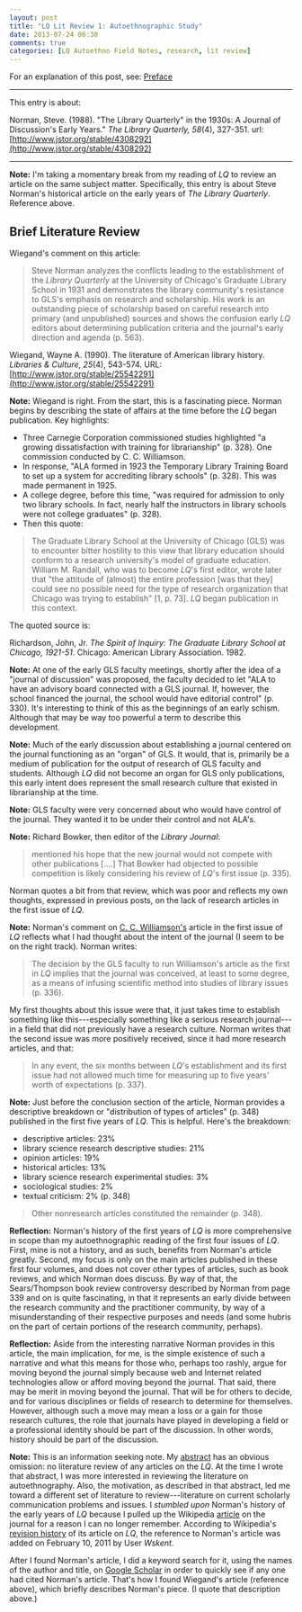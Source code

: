 ```yaml
---
layout: post
title: "LQ Lit Review 1: Autoethnographic Study"
date: 2013-07-24 06:30
comments: true
categories: [LQ Autoethno Field Notes, research, lit review]
---
```


For an explanation of this post, see:
[Preface](/blog/2013/08/14/lq-autoethnography-research-journal-preface/)

---

This entry is about:

Norman, Steve. (1988). "The Library Quarterly" in the 1930s: A
Journal of Discussion's Early Years." *The Library Quarterly,
58*(4), 327-351.
url:[http://www.jstor.org/stable/4308292](http://www.jstor.org/stable/4308292)

---

**Note:** I'm taking a momentary break from my reading of *LQ* to
review an article on the same subject matter. Specifically, this
entry is about Steve Norman's historical article on the early
years of *The Library Quarterly*. Reference above.

## Brief Literature Review

Wiegand's comment on this article:

> Steve Norman analyzes the conflicts leading to the establishment
> of the *Library Quarterly* at the University of Chicago's
> Graduate Library School in 1931 and demonstrates the library
> community's resistance to GLS's emphasis on research and
> scholarship. His work is an outstanding piece of scholarship
> based on careful research into primary (and unpublished) sources
> and shows the confusion early *LQ* editors about determining
> publication criteria and the journal's early direction and
> agenda (p. 563).

Wiegand, Wayne A. (1990). The literature of American library
history. *Libraries &amp; Culture, 25*(4), 543-574.
URL:[http://www.jstor.org/stable/25542291](http://www.jstor.org/stable/25542291)

**Note:** Wiegand is right. From the start, this is a fascinating
piece. Norman begins by describing the state of affairs at the
time before the *LQ* began publication. Key highlights:

- Three Carnegie Corporation commissioned studies highlighted "a
  growing dissatisfaction with training for librarianship" (p.
  328). One commission conducted by C. C. Williamson.
- In response, "ALA formed in 1923 the Temporary Library Training
  Board to set up a system for accrediting library schools" (p.
  328). This was made permanent in 1925.
- A college degree, before this time, "was required for admission
  to only two library schools. In fact, nearly half the
  instructors in library schools were not college graduates" (p.
  328).
- Then this quote:

> The Graduate Library School at the University of Chicago (GLS)
> was to encounter bitter hostility to this view that library
> education should conform to a research university's model of
> graduate education. William M. Randall, who was to become *LQ*'s
> first editor, wrote later that "the attitude of (almost) the
> entire profession [was that they] could see no possible need for
> the type of research organization that Chicago was trying to
> establish" [1, p. 73]. *LQ* began publication in this context.

The quoted source is:

Richardson, John, Jr. *The Spirit of Inquiry: The Graduate Library
School at Chicago, 1921-51*. Chicago: American Library
Association. 1982.

**Note:** At one of the early GLS faculty meetings, shortly after
the idea of a "journal of discussion" was proposed, the faculty
decided to let "ALA to have an advisory board connected with a GLS
journal. If, however, the school financed the journal, the school
would have editorial control" (p. 330). It's interesting to think
of this as the beginnings of an early schism. Although that may be
way too powerful a term to describe this development.

**Note:** Much of the early discussion about establishing a
journal centered on the journal functioning as an "organ" of GLS.
It would, that is, primarily be a medium of publication for the
output of research of GLS faculty and students. Although *LQ* did
not become an organ for GLS only publications, this early intent
does represent the small research culture that existed in
librarianship at the time.

**Note:** GLS faculty were very concerned about who would have
control of the journal. They wanted it to be under their control
and not ALA's.

**Note:** Richard Bowker, then editor of the *Library Journal*:

> mentioned his hope that the new journal would not compete with
> other publications [....] That Bowker had objected to possible
> competition is likely considering his review of *LQ*'s first
> issue (p. 335).

Norman quotes a bit from that review, which was poor and reflects
my own thoughts, expressed in previous posts, on the lack of
research articles in the first issue of *LQ*.

**Note:** Norman's comment on [C. C. Williamson's][1] article in
the first issue of *LQ* reflects what I had thought about the
intent of the journal (I seem to be on the right track). Norman
writes:

> The decision by the GLS faculty to run Williamson's article as
> the first in *LQ* implies that the journal was conceived, at
> least to some degree, as a means of infusing scientific method
> into studies of library issues (p. 336).

[1]: /blog/2013/07/19/lq-vol-1-issue-1-article-1-autoethnographric-study/

My first thoughts about this issue were that, it just takes time
to establish something like this---especially something like a
serious research journal---in a field that did not previously have
a research culture. Norman writes that the second issue was more
positively received, since it had more research articles, and
that:

> In any event, the six months between *LQ*'s establishment and
> its first issue had not allowed much time for measuring up to
> five years' worth of expectations (p. 337).

**Note:** Just before the conclusion section of the article,
Norman provides a descriptive breakdown or "distribution of types
of articles" (p. 348) published in the first five years of *LQ*.
This is helpful. Here's the breakdown:

- descriptive articles: 23%
- library science research descriptive studies: 21%
- opinion articles: 19%
- historical articles: 13%
- library science research experimental studies: 3%
- sociological studies: 2%
- textual criticism: 2% (p. 348)

> Other nonresearch articles constituted the remainder (p. 348).

**Reflection:** Norman's history of the first years of *LQ* is
more comprehensive in scope than my autoethnographic reading of
the first four issues of *LQ*. First, mine is not a history, and
as such, benefits from Norman's article greatly. Second, my focus
is only on the main articles published in these first four
volumes, and does not cover other types of articles, such as book
reviews, and which Norman does discuss. By way of that, the
Sears/Thompson book review controversy described by Norman from
page 339 and on is quite fascinating, in that it represents an
early divide between the research community and the practitioner
community, by way of a misunderstanding of their respective
purposes and needs (and some hubris on the part of certain
portions of the research community, perhaps).

**Reflection:** Aside from the interesting narrative Norman
provides in this article, the main implication, for me, is the
simple existence of such a narrative and what this means for those
who, perhaps too rashly, argue for moving beyond the journal
simply because web and Internet related technologies allow or
afford moving beyond the journal. That said, there may be merit in
moving beyond the journal. That will be for others to decide, and
for various disciplines or fields of research to determine for
themselves. However, although such a move may mean a loss or a
gain for those research cultures, the role that journals have
played in developing a field or a professional identity should be
part of the discussion. In other words, history should be part of
the discussion.

**Note:** This is an information seeking note. My [abstract][2]
has an obvious omission: no literature review of any articles on
the *LQ*. At the time I wrote that abstract, I was more interested
in reviewing the literature on autoethnography. Also, the
motivation, as described in that abstract, led me toward a
different set of literature to review---literature on current
scholarly communication problems and issues. I *stumbled upon*
Norman's history of the early years of *LQ* because I pulled up
the Wikipedia [article][3] on the journal for a reason I can no
longer remember. According to Wikipedia's [revision history][4] of
its article on *LQ*, the reference to Norman's article was added
on February 10, 2011 by User *Wskent*.

[2]: /blog/2013/07/19/authoethnography-abstract/
[3]: http://en.wikipedia.org/wiki/The_Library_Quarterly
[4]: http://en.wikipedia.org/w/index.php?title=The_Library_Quarterly&direction=next&oldid=411028346

After I found Norman's article, I did a keyword search for it,
using the names of the author and title, on [Google Scholar][5] in
order to quickly see if any one had cited Norman's article. That's
how I found Wiegand's article (reference above), which briefly
describes Norman's piece. (I quote that description above.)

[5]: http://scholar.google.com/
